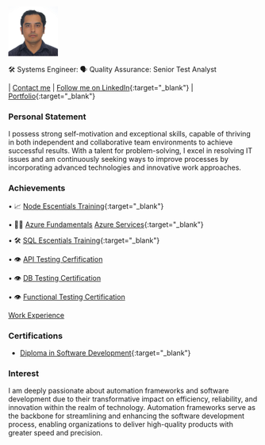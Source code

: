 <img src="img/roberto.JPG" alt="roberto" height="100px"/>


🛠️ Systems Engineer: 🗣️ Quality Assurance: Senior Test Analyst

| [Contact me](mailto:rozumba@outlook.com.au) | [Follow me on LinkedIn](https://www.linkedin.com/in/rozumba){:target="\_blank"} | [Portfolio](https://github.com/na001988?tab=repositories){:target="\_blank"}

### Personal Statement

I possess strong self-motivation and exceptional skills, capable of thriving in both independent and collaborative team environments to achieve successful results. 
With a talent for problem-solving, I excel in resolving IT issues and am continuously seeking ways to improve processes by incorporating advanced technologies and innovative work approaches.

### Achievements

• 📈 [Node Escentials Training](https://learn.microsoft.com/api/achievements/share/en-us/RobertoZumba-9714/QCKYJVE5?sharingId=3669528A610C12C2){:target="\_blank"} 

• 🙋‍♂️ [Azure Fundamentals](https://learn.microsoft.com/api/achievements/share/en-us/RobertoZumba-9714/AS2KVV7E?sharingId=3669528A610C12C2) [Azure Services](https://learn.microsoft.com/api/achievements/share/en-us/RobertoZumba-9714/ELDTX5PX?sharingId=3669528A610C12C2){:target="\_blank"}

• 🛠️ [SQL Escentials Training](https://learn.microsoft.com/api/achievements/share/en-us/RobertoZumba-9714/VKPSALVM?sharingId=3669528A610C12C2){:target="\_blank"} 

• 👁️ [API Testing Cerfification](/achievements/API-Testing.pdf)

• 👁️ [DB Testing Certification](/achievements/DB.pdf)

• 👁️ [Functional Testing Certification](/achievements/Functional-Testing.pdf)


[Work Experience](/experience/README.MD)

### Certifications

- [Diploma in Software Development](achievements/DSD.pdf){:target="\_blank"}
  
### Interest

I am deeply passionate about automation frameworks and software development due to their transformative impact on efficiency, reliability, and innovation within the realm of technology. 
Automation frameworks serve as the backbone for streamlining and enhancing the software development process, enabling organizations to deliver high-quality products with greater speed and precision.
